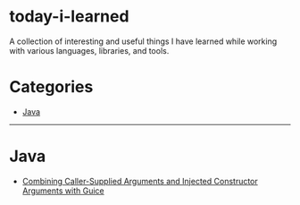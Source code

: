# today-i-learned
A collection of interesting and useful things I have learned while working with various languages, libraries, and tools.

# Categories

* [Java](#Java)

---

# Java
- [Combining Caller-Supplied Arguments and Injected Constructor Arguments with Guice](java/guice-assisted-inject.md)
